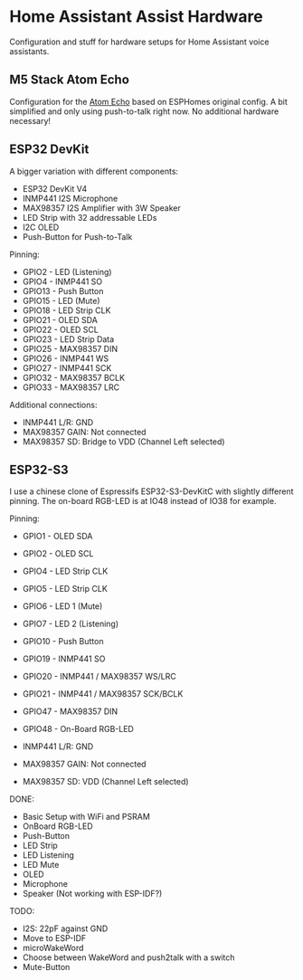 # Home Assistant Assist Hardware

Configuration and stuff for hardware setups for Home Assistant voice assistants.

## M5 Stack Atom Echo

Configuration for the [Atom Echo](https://docs.m5stack.com/en/atom/atomecho) based on ESPHomes original config. A bit simplified and only using push-to-talk right now. No additional hardware necessary!

## ESP32 DevKit

A bigger variation with different components:

- ESP32 DevKit V4
- INMP441 I2S Microphone
- MAX98357 I2S Amplifier with 3W Speaker
- LED Strip with 32 addressable LEDs
- I2C OLED
- Push-Button for Push-to-Talk

Pinning:

- GPIO2 - LED (Listening)
- GPIO4 - INMP441 SO
- GPIO13 - Push Button
- GPIO15 - LED (Mute)
- GPIO18 - LED Strip CLK
- GPIO21 - OLED SDA
- GPIO22 - OLED SCL
- GPIO23 - LED Strip Data
- GPIO25 - MAX98357 DIN
- GPIO26 - INMP441 WS
- GPIO27 - INMP441 SCK
- GPIO32 - MAX98357 BCLK
- GPIO33 - MAX98357 LRC

Additional connections:

- INMP441 L/R: GND
- MAX98357 GAIN: Not connected
- MAX98357 SD: Bridge to VDD (Channel Left selected)

## ESP32-S3

I use a chinese clone of Espressifs ESP32-S3-DevKitC with slightly different pinning. The on-board RGB-LED is at IO48 instead of IO38 for example.

Pinning:

- GPIO1 - OLED SDA
- GPIO2 - OLED SCL
- GPIO4 - LED Strip CLK
- GPIO5 - LED Strip CLK
- GPIO6 - LED 1 (Mute)
- GPIO7 - LED 2 (Listening)
- GPIO10 - Push Button
- GPIO19 - INMP441 SO
- GPIO20 - INMP441 / MAX98357 WS/LRC
- GPIO21 - INMP441 / MAX98357 SCK/BCLK
- GPIO47 - MAX98357 DIN
- GPIO48 - On-Board RGB-LED

- INMP441 L/R: GND
- MAX98357 GAIN: Not connected
- MAX98357 SD: VDD (Channel Left selected)

DONE:

- Basic Setup with WiFi and PSRAM
- OnBoard RGB-LED
- Push-Button
- LED Strip
- LED Listening
- LED Mute
- OLED
- Microphone
- Speaker (Not working with ESP-IDF?)

TODO:

- I2S: 22pF against GND
- Move to ESP-IDF
- microWakeWord
- Choose between WakeWord and push2talk with a switch
- Mute-Button
